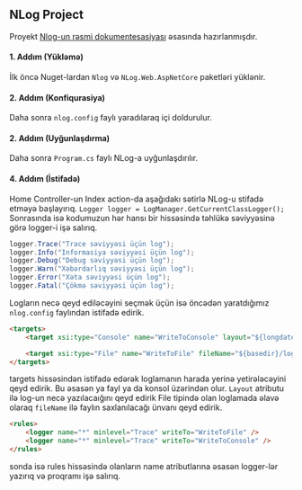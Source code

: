 ## NLog Project

Proyekt [Nlog-un rəsmi dokumentesasiyası](https://github.com/NLog/NLog/wiki/Getting-started-with-ASP.NET-Core-6) əsasında hazırlanmışdır.

#### 1. Addım (Yükləmə)

İlk öncə Nuget-lardan `Nlog` və `NLog.Web.AspNetCore` paketləri yüklənir.

#### 2. Addım (Konfiqurasiya)

Daha sonra `nlog.config` faylı yaradılaraq içi doldurulur.

#### 2. Addım (Uyğunlaşdırma)

Daha sonra `Program.cs` faylı NLog-a uyğunlaşdırılır.

#### 4. Addım (İstifadə)

Home Controller-un Index action-da aşağıdakı sətirlə NLog-u stifadə etməyə başlayırıq.
`Logger logger = LogManager.GetCurrentClassLogger();`
Sonrasında isə kodumuzun hər hansı bir hissəsində təhlükə səviyyəsinə görə logger-i işə salırıq.

```cs
logger.Trace("Trace səviyyəsi üçün log");
logger.Info("Informasiya səviyyəsi üçün log");
logger.Debug("Debug səviyyəsi üçün log");
logger.Warn("Xəbərdarlıq səviyyəsi üçün log");
logger.Error("Xəta səviyyəsi üçün log");
logger.Fatal("Çökmə səviyyəsi üçün log");
```

Logların necə qeyd ediləcəyini seçmək üçün isə öncədən yaratdığımız `nlog.config` faylından istifadə edirik.

```html
<targets>
	<target xsi:type="Console" name="WriteToConsole" layout="${longdate} ${level} ${message}"/>

	<target xsi:type="File" name="WriteToFile" fileName="${basedir}/logs/${shortdate}.log" layout="${longdate} ${level} ${message}"/>
</targets>
```
targets hissəsindən istifadə edərək loglamanın harada yerinə yetirələcəyini qeyd edirik. Bu əsasən ya fayl ya da konsol üzərindən olur.
```Layout``` atributu ilə log-un necə yazılacaığını qeyd edirik
File tipində olan loglamada əlavə olaraq ```fileName``` ilə faylın saxlanılacağı ünvanı qeyd edirik.

```html
<rules>
	<logger name="*" minlevel="Trace" writeTo="WriteToFile" />
	<logger name="*" minlevel="Trace" writeTo="WriteToConsole" />
</rules>
```
sonda isə rules hissəsində olanların name atributlarına əsasən logger-lər yazırıq və proqramı işə salırıq.